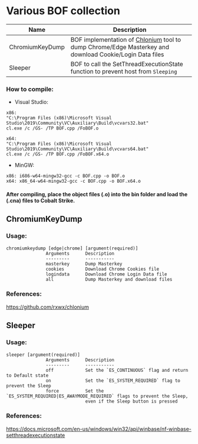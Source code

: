 # Various BOF collection

| Name               | Description| 
| ------------------ | ---------------------- | 
| ChromiumKeyDump    | BOF implementation of [Chlonium](https://github.com/rxwx/chlonium) tool to dump Chrome/Edge Masterkey and download Cookie/Login Data files   | 
| Sleeper            | BOF to call the SetThreadExecutionState function to prevent host from `Sleeping` | 

### How to compile:

- Visual Studio:

```
x86:
"C:\Program Files (x86)\Microsoft Visual Studio\2019\Community\VC\Auxiliary\Build\vcvars32.bat"
cl.exe /c /GS- /TP BOF.cpp /FoBOF.o

x64:
"C:\Program Files (x86)\Microsoft Visual Studio\2019\Community\VC\Auxiliary\Build\vcvars64.bat"
cl.exe /c /GS- /TP BOF.cpp /FoBOF.x64.o
```

- MinGW: 

```
x86: i686-w64-mingw32-gcc -c BOF.cpp -o BOF.o
x64: x86_64-w64-mingw32-gcc -c BOF.cpp -o BOF.x64.o
```
#### After compiling, place the object files (.o) into the bin folder and load the (.cna) files to Cobalt Strike.

## ChromiumKeyDump

### Usage:
```
chromiumkeydump [edge|chrome] [argument(required)]
               Arguments      Description
               ---------      -----------
               masterkey      Dump Masterkey
               cookies        Download Chrome Cookies file
               logindata      Download Chrome Login Data file
               all            Dump Masterkey and download files
```
### References:
https://github.com/rxwx/chlonium



## Sleeper

### Usage:
```
sleeper [argument(required)]
               Arguments      Description
               ---------      -----------
               off            Set the `ES_CONTINUOUS` flag and return to Default state
               on             Set the `ES_SYSTEM_REQUIRED` flag to prevent the Sleep
               force          Set the `ES_SYSTEM_REQUIRED|ES_AWAYMODE_REQUIRED` flags to prevent the Sleep, 
                              even if the Sleep button is pressed
```
### References:
https://docs.microsoft.com/en-us/windows/win32/api/winbase/nf-winbase-setthreadexecutionstate
